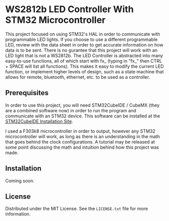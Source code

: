 # WS2812b LED Controller With STM32 Microcontroller
This project focused on using STM32's HAL in order to communicate with programmable LED lights. If you choose to use a different programmable LED, review with the data sheet in order to get accurate information on how data is to be sent. There is no gurantee that this project will work with an LED light that is not a WS2812b. The LED Controller is abstracted into many easy-to-use functions, all of which start with fx_ (typing in "fx_" then CTRL + SPACE will list all functions). This makes it easy to modify the current LED function, or implement higher levels of design, such as a state machine that allows for remote, bluetooth, ethernet, etc. to be used as a controller. 

## Prerequisites
In order to use this project, you will need STM32CubeIDE / CubeMX (they are a combined software now) in order to run the program and communicate with an STM32 device. This software can be installed at the [STM32CubeIDE Installation Site](https://www.st.com/en/development-tools/stm32cubeide.html).

I used a F303k8 microcontroller in order to output, however any STM32 microcontroller will work, as long as there is an understanding in the math that goes behind the clock configurations. A tutorial may be released at some point discussing the math and intuition behind how this project was made.

## Installation
Coming soon.

## License
Distributed under the MIT License. See the ```LICENSE.txt``` file for more information.

